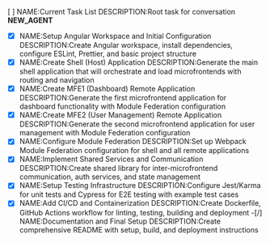 [ ] NAME:Current Task List DESCRIPTION:Root task for conversation __NEW_AGENT__
-[x] NAME:Setup Angular Workspace and Initial Configuration DESCRIPTION:Create Angular workspace, install dependencies, configure ESLint, Prettier, and basic project structure
-[x] NAME:Create Shell (Host) Application DESCRIPTION:Generate the main shell application that will orchestrate and load microfrontends with routing and navigation
-[x] NAME:Create MFE1 (Dashboard) Remote Application DESCRIPTION:Generate the first microfrontend application for dashboard functionality with Module Federation configuration
-[x] NAME:Create MFE2 (User Management) Remote Application DESCRIPTION:Generate the second microfrontend application for user management with Module Federation configuration
-[x] NAME:Configure Module Federation DESCRIPTION:Set up Webpack Module Federation configuration for shell and all remote applications
-[x] NAME:Implement Shared Services and Communication DESCRIPTION:Create shared library for inter-microfrontend communication, auth services, and state management
-[x] NAME:Setup Testing Infrastructure DESCRIPTION:Configure Jest/Karma for unit tests and Cypress for E2E testing with example test cases
-[x] NAME:Add CI/CD and Containerization DESCRIPTION:Create Dockerfile, GitHub Actions workflow for linting, testing, building and deployment
-[/] NAME:Documentation and Final Setup DESCRIPTION:Create comprehensive README with setup, build, and deployment instructions